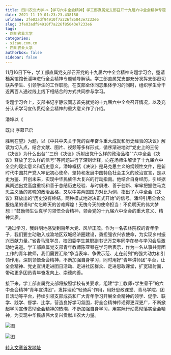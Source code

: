 ```yaml
---
title: 四川农业大学->【学习六中全会精神】学工部直属党支部召开十九届六中全会精神专题学习会 | sicau.com.cn
date: 2021-11-19 01:23:23.438150
urlname: 3fe03adf94910f7a226f85043e7233e6
slug: 3fe03adf94910f7a226f85043e7233e6
tags: 
- 四川农业大学
categories:
- sicau.com.cn
- 四川农业大学
authorbox: false
sidebar: false
---
```

11月16日下午，学工部直属党支部召开党的十九届六中全会精神专题学习会，邀请档案馆馆长潘坤进行全会精神专题辅导解读。学工部直属党支部充分发挥支部密切联系学生、引领学生的工作职能，在支部全体同志集体学习的同时，组织学生骨干近两百人通过线上线下相结合的方式共同参与学习。

专题学习会上，支部书记李静波同志首先就党的十九届六中全会召开情况，以及充分认识学习宣传贯彻全会精神的重大意义作了介绍。

潘坤以《
<!--more-->
既出 序幕已启

胜利在望》为题，以《中共中央关于党的百年奋斗重大成就和历史经验的决议》解读为切入点，结合文献、图片、视频等多样形式，循序渐进地对“党史上的三份《决议》为什么出台”“三份《决议》折射出党什么样的政治品格”“六中全会《决议》释放了怎么样的信号”等问题进行了深刻诠释，向在场师生解读了十九届六中全会的现实意义和历史意义。潘坤概括《决议》是马克思主义的纲领性文件，是新时代中国共产党人牢记初心使命、坚持和发展中国特色社会主义的政治宣言，是以史为鉴、开创未来，实现中华民族伟大复兴的行动指南。他结合自身经历，引经据典阐述出党高度重视和善于总结历史经验、与时俱进、善于创新、牢牢把握住马克思主义活的灵魂的政治品格，又以中美两国国力对比为例，指出了六中全会《决议》释放出的“历史没有终结，两种模式地对决正式开始”的信号。潘坤引用全会公报结尾的语句“勿忘昨天的苦难辉煌！无愧今天的使命担当！不负明天的伟大梦想！”鼓励师生认真学习领悟全会精神，领会党的十九届六中全会的重大意义、精神实质。

“通过学习，我鲜明地感受到百年大党、风华正茂。作为一名农林院校的青年学子，我们要主动融入成渝地区双城经济圈建设，勇担强农兴农使命，为实现乡村振兴贡献力量。”省青马班学员、校团委学生兼职副书记万艾琳同学在参与学习会后激动地说道。学工部直属党支部青年教师陈亚琴在学习后表示，作为一名从事共青团工作的青年教师，我们需要汇聚“争当表率、争做示范、走在前列”的强大动力和引领作用，深刻领悟全会精神，不断加强自身学习，同时用好“青年讲师团”平台，让全会精神、党史宣讲走进团日活动、走进社区群众、走进思政课堂，扩宽辐射面，带动更多团员青年奋发向上、崇德向善。

接下来，学工部直属党支部将按照学校有关要求，组建“学工教师+学生骨干”的六中全会精神“青年宣讲团”，发挥理论“轻骑兵”作用，用好思政课堂、青马学院、团日活动等平台，持续引领支部成员和广大青年学习开展全会精神的领学、促学、联学、践学、督学、比学，营造良好学习氛围，将全会精神传递得更深更广，不断掀起学习宣传贯彻全会精神的热潮，不断加强自身学习，用实际行动贯彻落实全会精神，为实现中华民族伟大复兴贡献川农大力量。

![图](https://news.sicau.edu.cn/__local/4/31/D2/7BD5C84926955EF6BA6867D5317_AB260AD9_C2193.png)

![图](https://news.sicau.edu.cn/__local/9/FB/9B/E67AABDBEBE792690E67D2FF673_6215ADA4_A2A93.png)

[转入文章首发地址](https://news.sicau.edu.cn/info/1078/65551.htm)